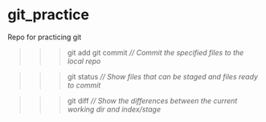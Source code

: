 # git_practice
Repo for practicing git

>>> git add <file list>
>>> git commit
<em>// Commit the specified files to the local repo</em>

>>> git status
<em>// Show files that can be staged and files ready to commit</em>

>>> git diff
<em>// Show the differences between the current working dir and index/stage</em>
